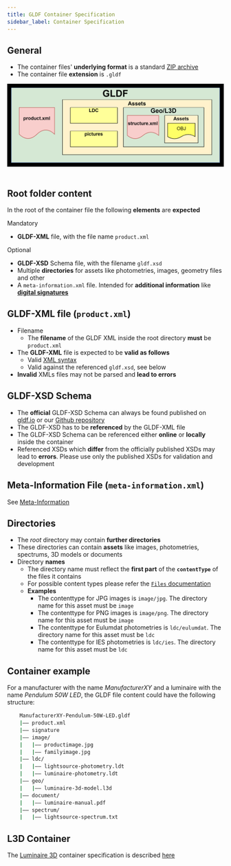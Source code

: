 ```yaml
---
title: GLDF Container Specification
sidebar_label: Container Specification
---
```

<!-- markdownlint-disable MD033 (no html im markdown) -->

## General

- The container files' **underlying format** is a standard [ZIP archive](https://en.wikipedia.org/wiki/ZIP_(file_format))
- The container file **extension** is `.gldf`

<img src="/img/docs/container/container_schema.webp" alt="GLDF Container Schema" width="750" /><br/><br/>

## Root folder content

In the root of the container file the following **elements** are **expected**

Mandatory

- **GLDF-XML** file, with the file name `product.xml`

Optional

- **GLDF-XSD** Schema file, with the filename `gldf.xsd`
- Multiple **directories** for assets like photometries, images, geometry files and other
- A `meta-information.xml` file. Intended for **additional information** like **[digital signatures](https://en.wikipedia.org/wiki/Digital_signature)**

## GLDF-XML file (`product.xml`)

- Filename
  - The **filename** of the GLDF XML inside the root directory **must** be `product.xml`
- The **GLDF-XML** file is expected to be **valid as follows**
  - Valid [XML syntax](https://en.wikipedia.org/wiki/XML)
  - Valid against the referenced `gldf.xsd`, see below
- **Invalid** XMLs files may not be parsed and **lead to errors**

## GLDF-XSD Schema

- The **official** GLDF-XSD Schema can always be found published on [gldf.io](/download) or our [Github repository](https://github.com/globallightingdata/gldf)
- The GLDF-XSD has to be **referenced** by the GLDF-XML file
- The GLDF-XSD Schema can be referenced either **online** or **locally** inside the container
- Referenced XSDs which **differ** from the officially published XSDs may lead to **errors**. Please use only the published XSDs for validation and development

## Meta-Information File (`meta-information.xml`)

See [Meta-Information](/docs/container/meta-information)

## Directories

- The *root* directory may contain **further directories**
- These directories can contain **assets** like images, photometries, spectrums, 3D models or documents
- Directory **names**
  - The directory name must reflect the **first part** of the **`contentType`** of the files it contains
  - For possible content types please refer the [`Files` documentation](/docs/structure/files.md#available-content-types)
  - **Examples**
    - The contenttype for JPG images is `image/jpg`. The directory name for this asset must be `image`
    - The contenttype for PNG images is `image/png`. The directory name for this asset must be `image`
    - The contenttype for Eulumdat photometries is `ldc/eulumdat`. The directory name for this asset must be `ldc`
    - The contenttype for IES photometries is `ldc/ies`. The directory name for this asset must be `ldc`

## Container example

For a manufacturer with the name *ManufacturerXY* and a luminaire with the name *Pendulum 50W LED*, the GLDF file content could have the following structure:

```bash
    ManufacturerXY-Pendulum-50W-LED.gldf
    |—— product.xml
    |—— signature
    |—— image/
    |   |—— productimage.jpg
    |   |—— familyimage.jpg
    |—— ldc/
    |   |—— lightsource-photometry.ldt
    |   |—— luminaire-photometry.ldt
    |—— geo/
    |   |—— luminaire-3d-model.l3d
    |—— document/
    |   |—— luminaire-manual.pdf
    |—— spectrum/
    |   |—— lightsource-spectrum.txt
```

## L3D Container

The [Luminaire 3D](/docs/geometry/l3d-intro) container specification is described [here](/docs/geometry/l3d-container-spec)
